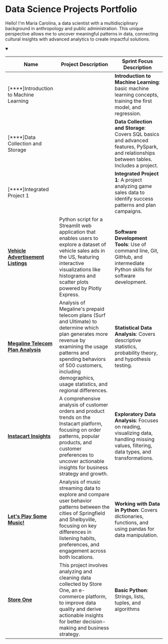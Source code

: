 <!DOCTYPE html>
<html lang="en">
<head>
    <meta charset="UTF-8">
    <meta name="viewport" content="width=device-width, initial-scale=1.0">
</head>
<body>
    <h1>Data Science Projects Portfolio</h1>
    <p>Hello! I'm María Carolina, a data scientist with a multidisciplinary background in anthropology and public administration. This unique perspective allows me to uncover meaningful patterns in data, connecting cultural insights with advanced analytics to create impactful solutions.</p>
     <details open>
<summary> </summary>

| Name                                | Project Description | Sprint Focus Description                                                                 |
|-------------------------------------|---------------------|-----------------------------------------------------------------------------------------|
| [****]Introduction to Machine Learning    |                     | **Introduction to Machine Learning**: basic machine learning concepts, training the first model, and regression.   |
| [****]Data Collection and Storage         |                     | **Data Collection and Storage**: Covers SQL basics and advanced features, PySpark, and relationships between tables. Includes a project. |
| [****]Integrated Project 1                |                     | **Integrated Project 1**: A project analyzing game sales data to identify success patterns and plan campaigns.    |
|[**Vehicle Advertisement Listings**](https://six-sprint.onrender.com/)| Python script for a Streamlit web application that enables users to explore a dataset of vehicle sales ads in the US, featuring interactive visualizations like histograms and scatter plots powered by Plotly Express. | **Software Development Tools**: Use of command line, Git, GitHub, and intermediate Python skills for software development. |
| [**Megaline Telecom Plan Analysis**](https://github.com/carolinagles/datascience/tree/main/4.Statistical_data_analysis)| Analysis of Megaline's prepaid telecom plans (Surf and Ultimate) to determine which plan generates more revenue by examining the usage patterns and spending behaviors of 500 customers, including demographics, usage statistics, and regional differences.| **Statistical Data Analysis**: Covers descriptive statistics, probability theory, and hypothesis testing. |
| [**Instacart Insights**](https://github.com/carolinagles/datascience/blob/main/3.Data_wrangling/instacart_notebook.ipynb)| A comprehensive analysis of customer orders and product trends on the Instacart platform, focusing on order patterns, popular products, and customer preferences to uncover actionable insights for business strategy and growth. | **Exploratory Data Analysis**: Focuses on reading, visualizing data, handling missing values, filtering, data types, and transformations. |
| [**Let's Play Some Music!**](https://github.com/carolinagles/datascience/blob/main/2.Basic_python_II/music_notebook.ipynb) | Analysis of music streaming data to explore and compare user behavior patterns between the cities of Springfield and Shelbyville, focusing on key differences in listening habits, preferences, and engagement across both locations. | **Working with Data in Python**: Covers dictionaries, functions, and using pandas for data manipulation. |
| [**Store One**](https://github.com/carolinagles/datascience/blob/main/1.Basic_python/ecommerce_notebook.ipynb) | This project involves analyzing and cleaning data collected by Store One, an e-commerce platform, to improve data quality and derive actionable insights for better decision-making and business strategy. | **Basic Python**: Strings, lists, tuples, and algorithms|

</details>
</body>
</html>
